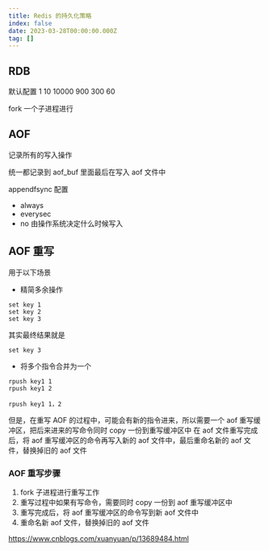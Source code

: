 ```yaml
---
title: Redis 的持久化策略
index: false
date: 2023-03-28T00:00:00.000Z
tag: []
---
```


## RDB

默认配置
1 10 10000
900 300 60

fork 一个子进程进行

## AOF

记录所有的写入操作

统一都记录到 aof_buf 里面最后在写入 aof 文件中

appendfsync 配置

- always
- everysec
- no 由操作系统决定什么时候写入

## AOF 重写

用于以下场景

- 精简多余操作

```
set key 1
set key 2
set key 3
```

其实最终结果就是

```
set key 3
```

- 将多个指令合并为一个

```
rpush key1 1
rpush key1 2
```

```
rpush key1 1，2
```

但是，在重写 AOF 的过程中，可能会有新的指令进来，所以需要一个 aof 重写缓冲区，把后来进来的写命令同时 copy 一份到重写缓冲区中
在 aof 文件重写完成后，将 aof 重写缓冲区的命令再写入新的 aof 文件中，最后重命名新的 aof 文件，替换掉旧的 aof 文件

### AOF 重写步骤

1. fork 子进程进行重写工作
2. 重写过程中如果有写命令，需要同时 copy 一份到 aof 重写缓冲区中
3. 重写完成后，将 aof 重写缓冲区的命令写到新 aof 文件中
4. 重命名新 aof 文件，替换掉旧的 aof 文件

<https://www.cnblogs.com/xuanyuan/p/13689484.html>
